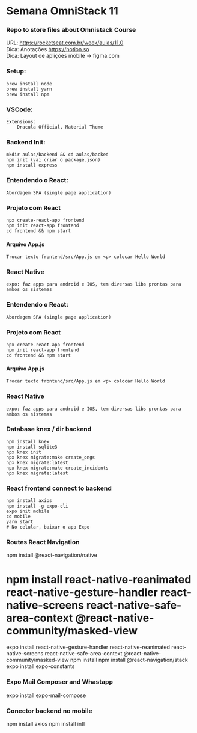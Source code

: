 # Semana OmniStack 11
### Repo to store files about Omnistack Course

URL: https://rocketseat.com.br/week/aulas/11.0  
Dica: Anotações https://notion.so  
Dica: Layout de aplições mobile -> figma.com  

### Setup:
```shell
brew install node
brew install yarn
brew install npm
```

### VSCode:
    Extensions:
        Dracula Official, Material Theme

### Backend Init:
    mkdir aulas/backend && cd aulas/backed
    npm init (vai criar o package.json)
    npm install express

### Entendendo o React:
    Abordagem SPA (single page application)

### Projeto com React
    npx create-react-app frontend
    npm init react-app frontend
    cd frontend && npm start

#### Arquivo App.js
    Trocar texto frontend/src/App.js em <p> colocar Hello World

### React Native
    expo: faz apps para android e IOS, tem diversas libs prontas para ambos os sistemas


### Entendendo o React:
    Abordagem SPA (single page application)

### Projeto com React
    npx create-react-app frontend
    npm init react-app frontend
    cd frontend && npm start

#### Arquivo App.js
    Trocar texto frontend/src/App.js em <p> colocar Hello World

### React Native
    expo: faz apps para android e IOS, tem diversas libs prontas para ambos os sistemas

### Database knex / dir backend
    npm install knex
    npm install sqlite3
    npx knex init
    npx knex migrate:make create_ongs
    npx knex migrate:latest
    npx knex migrate:make create_incidents
    npx knex migrate:latest

### React frontend connect to backend
    npm install axios
    npm install -g expo-cli
    expo init mobile
    cd mobile
    yarn start
    # No celular, baixar o app Expo

### Routes React Navigation
   npm install @react-navigation/native
   # npm install react-native-reanimated react-native-gesture-handler react-native-screens react-native-safe-area-context @react-native-community/masked-view
   expo install react-native-gesture-handler react-native-reanimated react-native-screens react-native-safe-area-context @react-native-community/masked-view
   npm install
   npm install @react-navigation/stack
   expo install expo-constants

### Expo Mail Composer and Whastapp
  expo install expo-mail-compose


### Conector backend no mobile
  npm install axios
  npm install intl
  

